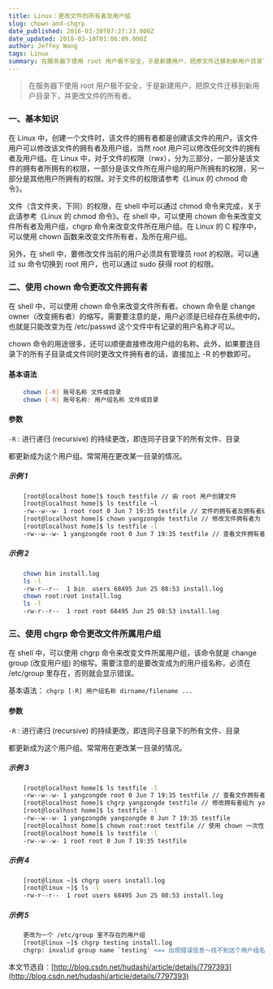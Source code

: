 ```yaml
---
title: Linux：更改文件的所有者及用户组
slug: chown-and-chgrp
date_published: 2016-03-30T07:27:23.000Z
date_updated: 2018-03-10T01:06:09.000Z
author: Jeffey Wang
tags: Linux
summary: 在服务器下使用 root 用户极不安全，于是新建用户，把原文件迁移到新用户目录下，并更改文件的所有者。
---
```


> 在服务器下使用 root 用户极不安全，于是新建用户，把原文件迁移到新用户目录下，并更改文件的所有者。

### 一、基本知识

在 Linux 中，创建一个文件时，该文件的拥有者都是创建该文件的用户。该文件用户可以修改该文件的拥有者及用户组，当然 root 用户可以修改任何文件的拥有者及用户组。在 Linux 中，对于文件的权限（rwx），分为三部分，一部分是该文件的拥有者所拥有的权限，一部分是该文件所在用户组的用户所拥有的权限，另一部分是其他用户所拥有的权限。对于文件的权限请参考《Linux 的 chmod 命令》。

文件（含文件夹，下同）的权限，在 shell 中可以通过 chmod 命令来完成，关于此请参考《Linux 的 chmod 命令》。在 shell 中，可以使用 chown 命令来改变文件所有者及用户组，chgrp 命令来改变文件所在用户组。在 Linux 的 C 程序中，可以使用 chown 函数来改变文件所有者，及所在用户组。

另外，在 shell 中，要修改文件当前的用户必须具有管理员 root 的权限。可以通过 su 命令切换到 root 用户，也可以通过 sudo 获得 root 的权限。

### 二、使用 chown 命令更改文件拥有者

在 shell 中，可以使用 chown 命令来改变文件所有者。chown 命令是 change owner（改变拥有者）的缩写。需要要注意的是，用户必须是已经存在系统中的，也就是只能改变为在 /etc/passwd 这个文件中有记录的用户名称才可以。

chown 命令的用途很多，还可以顺便直接修改用户组的名称。此外，如果要连目录下的所有子目录或文件同时更改文件拥有者的话，直接加上 -R 的参数即可。

#### 基本语法

```bash
    chown [-R] 账号名称 文件或目录
    chown [-R] 账号名称: 用户组名称 文件或目录
```

#### 参数

`-R` : 进行递归 (recursive) 的持续更改，即连同子目录下的所有文件、目录

都更新成为这个用户组。常常用在更改某一目录的情况。

##### 示例 1

```bash
    [root@localhost home]$ touch testfile // 由 root 用户创建文件
    [root@localhost home]$ ls testfile –l
    -rw--w--w- 1 root root 0 Jun 7 19:35 testfile // 文件的拥有者及拥有者级均为 root
    [root@localhost home]$ chown yangzongde testfile // 修改文件拥有者为 yangzongde
    [root@localhost home]$ ls testfile -l
    -rw--w--w- 1 yangzongde root 0 Jun 7 19:35 testfile // 查看文件拥有者为 yangzongde，但组仍为 root
```

##### 示例 2

```bash
    chown bin install.log
    ls -l
    -rw-r--r--  1 bin  users 68495 Jun 25 08:53 install.log
    chown root:root install.log
    ls -l
    -rw-r--r--  1 root root 68495 Jun 25 08:53 install.log
```

### 三、使用 chgrp 命令更改文件所属用户组

在 shell 中，可以使用 chgrp 命令来改变文件所属用户组，该命令就是 change group (改变用户组) 的缩写。需要注意的是要改变成为的用户组名称，必须在 /etc/group 里存在，否则就会显示错误。

基本语法：
`chgrp [-R] 用户组名称 dirname/filename ...`

#### 参数

`-R` : 进行递归 (recursive) 的持续更改，即连同子目录下的所有文件、目录

都更新成为这个用户组。常常用在更改某一目录的情况。

##### 示例 3

```bash
    [root@localhost home]$ ls testfile -l
    -rw--w--w- 1 yangzongde root 0 Jun 7 19:35 testfile // 查看文件拥有者为 yangzongde，但组为 root
    [root@localhost home]$ chgrp yangzongde testfile // 修改拥有者组为 yangzongde
    [root@localhost home]$ ls testfile -l
    -rw--w--w- 1 yangzongde yangzongde 0 Jun 7 19:35 testfile
    [root@localhost home]$ chown root:root testfile // 使用 chown 一次性修改拥有者及组
    [root@localhost home]$ ls testfile -l
    -rw--w--w- 1 root root 0 Jun 7 19:35 testfile
```

##### 示例 4

```bash
    [root@linux ~]$ chgrp users install.log
    [root@linux ~]$ ls -l
    -rw-r--r--  1 root users 68495 Jun 25 08:53 install.log
```

##### 示例 5

```bash
    更改为一个 /etc/group 里不存在的用户组
    [root@linux ~]$ chgrp testing install.log
    chgrp: invalid group name `testing' <== 出现错误信息～找不到这个用户组名～
```

本文节选自：[http://blog.csdn.net/hudashi/article/details/7797393](http://blog.csdn.net/hudashi/article/details/7797393)
